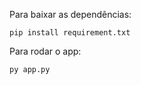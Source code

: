 Para baixar as dependências:
```
pip install requirement.txt
```
Para rodar o app:
```
py app.py
```
